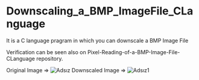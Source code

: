 # Downscaling_a_BMP_ImageFile_CLanguage
It is a C language pragram in which you can downscale a BMP Image File

Verification can be seen also on Pixel-Reading-of-a-BMP-Image-File-CLanguage repository.

Original Image =>
![Adsız](https://user-images.githubusercontent.com/106681642/176994074-f671a9ac-d0b0-4ed6-b682-eebb791b31fa.png)
Downscaled Image =>
![Adsız1](https://user-images.githubusercontent.com/106681642/176994116-c2a0f607-7fb1-4bba-8cbd-2a26fe4ffbef.png)
